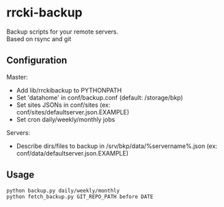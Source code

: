 rrcki-backup
============
Backup scripts for your remote servers.  
Based on rsync and git

Configuration
-------------
Master:
*   Add lib/rrckibackup to PYTHONPATH
*   Set 'datahome' in conf/backup.conf (default: /storage/bkp)
*   Set sites JSONs in conf/sites (ex: conf/sites/defaultserver.json.EXAMPLE)
*   Set cron daily/weekly/monthly jobs 
     
Servers:
*   Describe dirs/files to backup in /srv/bkp/data/%servername%.json (ex: conf/data/defaultserver.json.EXAMPLE)

Usage
-----
    python backup.py daily/weekly/monthly
    python fetch_backup.py GIT_REPO_PATH before DATE
